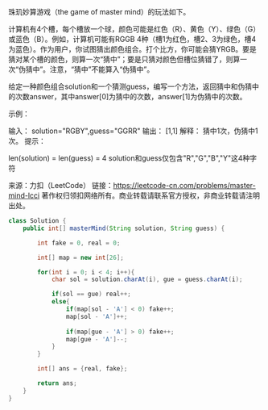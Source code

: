 珠玑妙算游戏（the game of master mind）的玩法如下。

计算机有4个槽，每个槽放一个球，颜色可能是红色（R）、黄色（Y）、绿色（G）或蓝色（B）。例如，计算机可能有RGGB 4种（槽1为红色，槽2、3为绿色，槽4为蓝色）。作为用户，你试图猜出颜色组合。打个比方，你可能会猜YRGB。要是猜对某个槽的颜色，则算一次“猜中”；要是只猜对颜色但槽位猜错了，则算一次“伪猜中”。注意，“猜中”不能算入“伪猜中”。

给定一种颜色组合solution和一个猜测guess，编写一个方法，返回猜中和伪猜中的次数answer，其中answer[0]为猜中的次数，answer[1]为伪猜中的次数。

示例：

输入： solution="RGBY",guess="GGRR"
输出： [1,1]
解释： 猜中1次，伪猜中1次。
提示：

len(solution) = len(guess) = 4
solution和guess仅包含"R","G","B","Y"这4种字符

来源：力扣（LeetCode）
链接：https://leetcode-cn.com/problems/master-mind-lcci
著作权归领扣网络所有。商业转载请联系官方授权，非商业转载请注明出处。

```java
class Solution {
    public int[] masterMind(String solution, String guess) {

        int fake = 0, real = 0;

        int[] map = new int[26];

        for(int i = 0; i < 4; i++){
            char sol = solution.charAt(i), gue = guess.charAt(i);

            if(sol == gue) real++;
            else{
                if(map[sol - 'A'] < 0) fake++;
                map[sol - 'A']++;
                
                if(map[gue - 'A'] > 0) fake++;
                map[gue - 'A']--;
            }
        }

        int[] ans = {real, fake};

        return ans;
    }
}
```

